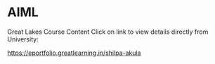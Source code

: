 # AIML
Great Lakes Course Content
Click on link to view details directly from University:

https://eportfolio.greatlearning.in/shilpa-akula
